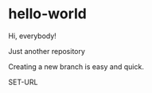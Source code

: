 # hello-world

Hi, everybody!

Just another repository

Creating a new branch is easy and quick.

SET-URL
